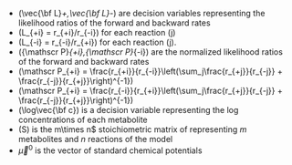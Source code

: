 * \(\vec{\bf L}_+,\vec{\bf L}_-\) are decision variables representing the likelihood ratios of the forward and backward rates
* \(L_{+i} = r_{+i}/r_{-i}\) for each reaction \(j\)
* \(L_{-i} = r_{-i}/r_{+i}\) for each reaction \(j\).
* \({\mathscr P}_{+i},{\mathscr P}_{-i}\) are the normalized likelihood ratios of the forward and backward rates
* \(\mathscr P_{+i} = \frac{r_{+i}}{r_{-i}}\left(\sum_j\frac{r_{+j}}{r_{-j}} + \frac{r_{-j}}{r_{+j}}\right)^{-1}\)
* \(\mathscr P_{+i} = \frac{r_{-i}}{r_{+i}}\left(\sum_j\frac{r_{+j}}{r_{-j}} + \frac{r_{-j}}{r_{+j}}\right)^{-1}\)
* \(\log\vec{\bf c}\) is a decision variable representing the log concentrations of each metabolite 
*  \(S\) is the m\times n$ stoichiometric matrix of representing $m$ metabolites and $n$ reactions of the model  
*  $\vec{\mu}^0$ is the vector of standard chemical potentials 
